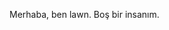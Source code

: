 Merhaba, ben lawn. Boş bir insanım.
<!---
lawn9/lawn9 is a ✨ special ✨ repository because its `README.md` (this file) appears on your GitHub profile.
You can click the Preview link to take a look at your changes.
--->
